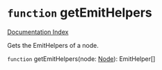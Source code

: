 # `function` getEmitHelpers

[Documentation Index](../README.md)

Gets the EmitHelpers of a node.

`function` getEmitHelpers(node: [Node](../interface.Node/README.md)): EmitHelper\[]